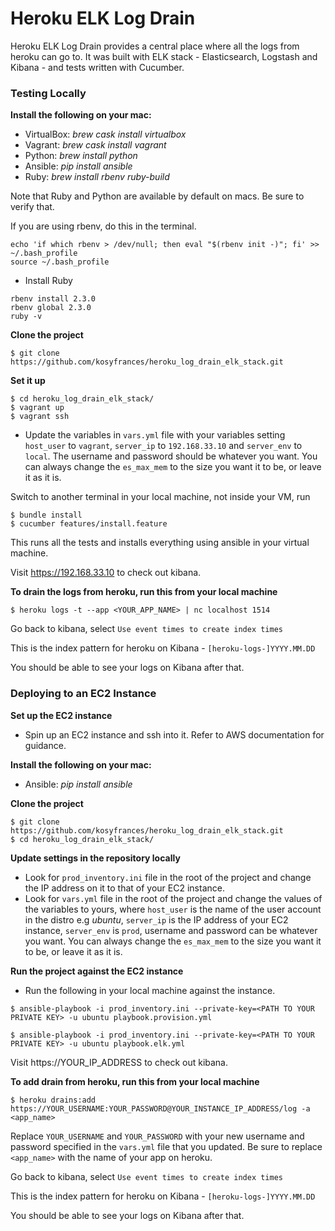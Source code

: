 # Heroku ELK Log Drain

Heroku ELK Log Drain provides a central place where all the logs from heroku can go to. It was built with ELK stack - Elasticsearch, Logstash and Kibana - and tests written with Cucumber.

### Testing Locally
**Install the following on your mac:**

- VirtualBox: _brew cask install virtualbox_
- Vagrant: _brew cask install vagrant_
- Python: _brew install python_
- Ansible: _pip install ansible_
- Ruby: _brew install rbenv ruby-build_

Note that Ruby and Python are available by default on macs. Be sure to verify that.

If you are using rbenv, do this in the terminal.

```
echo 'if which rbenv > /dev/null; then eval "$(rbenv init -)"; fi' >> ~/.bash_profile
source ~/.bash_profile
```
- Install Ruby
```
rbenv install 2.3.0
rbenv global 2.3.0
ruby -v
```

**Clone the project**
```
$ git clone https://github.com/kosyfrances/heroku_log_drain_elk_stack.git
```

**Set it up**
```
$ cd heroku_log_drain_elk_stack/
$ vagrant up
$ vagrant ssh
```
- Update the variables in `vars.yml` file with your variables setting `host_user` to `vagrant`, `server_ip` to `192.168.33.10` and `server_env` to `local`. The username and password should be whatever you want. You can always change the `es_max_mem` to the size you want it to be, or leave it as it is.

Switch to another terminal in your local machine, not inside your VM, run
```
$ bundle install
$ cucumber features/install.feature
```
This runs all the tests and installs everything using ansible in your virtual machine.

Visit https://192.168.33.10 to check out kibana.

**To drain the logs from heroku, run this from your local machine**
```
$ heroku logs -t --app <YOUR_APP_NAME> | nc localhost 1514
```
Go back to kibana, select `Use event times to create index times`

This is the index pattern for heroku on Kibana - `[heroku-logs-]YYYY.MM.DD`

You should be able to see your logs on Kibana after that.

### Deploying to an EC2 Instance

**Set up the EC2 instance**

- Spin up an EC2 instance and ssh into it. Refer to AWS documentation for guidance.

**Install the following on your mac:**
- Ansible: _pip install ansible_

**Clone the project**
```
$ git clone https://github.com/kosyfrances/heroku_log_drain_elk_stack.git
$ cd heroku_log_drain_elk_stack/
```
**Update settings in the repository locally**
- Look for `prod_inventory.ini` file in the root of the project and change the IP address on it to that of your EC2 instance.
- Look for `vars.yml` file in the root of the project and change the values of the variables to yours, where `host_user` is the name of the user account in the distro e.g _ubuntu_, `server_ip` is the IP address of your EC2 instance, `server_env` is `prod`, username and password can be whatever you want. You can always change the `es_max_mem` to the size you want it to be, or leave it as it is.

**Run the project against the EC2 instance**
- Run the following in your local machine against the instance.
```
$ ansible-playbook -i prod_inventory.ini --private-key=<PATH TO YOUR PRIVATE KEY> -u ubuntu playbook.provision.yml

$ ansible-playbook -i prod_inventory.ini --private-key=<PATH TO YOUR PRIVATE KEY> -u ubuntu playbook.elk.yml
```

Visit https://YOUR_IP_ADDRESS to check out kibana.

**To add drain from heroku, run this from your local machine**
```
$ heroku drains:add https://YOUR_USERNAME:YOUR_PASSWORD@YOUR_INSTANCE_IP_ADDRESS/log -a <app_name>
```
Replace `YOUR_USERNAME` and `YOUR_PASSWORD` with your new username and password specified in the `vars.yml` file that you updated. Be sure to replace `<app_name>` with the name of your app on heroku.

Go back to kibana, select `Use event times to create index times`

This is the index pattern for heroku on Kibana - `[heroku-logs-]YYYY.MM.DD`

You should be able to see your logs on Kibana after that.
